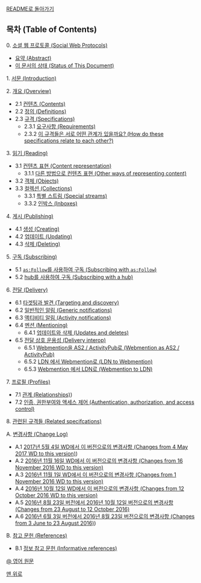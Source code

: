 [README로 돌아가기](README.md)

## 목차 (Table of Contents)

0\. [소셜 웹 프로토콜 (Social Web Protocols)](SocialWebProtocolsIntro.md)

- [요약 (Abstract)](SocialWebProtocolsIntro.md#요약-abstract)
- [이 문서의 상태 (Status of This Document)](SocialWebProtocolsIntro.md#요약-abstract)

1\. [서문 (Introduction)](SocialWebProtocolsChapter1.md#1-서문-introduction)

2\. [개요 (Overview)](SocialWebProtocolsChapter2.md#2-개요-overview)

- 2.1 [컨텐츠 (Contents)](SocialWebProtocolsChapter2.md#21-컨텐츠-contents)
- 2.2 [정의 (Definitions)](SocialWebProtocolsChapter2.md#22-정의-definitions)
- 2.3 [규격 (Specifications)](SocialWebProtocolsChapter2.md#23-규격-specifications)
  - 2.3.1 [요구사항 (Requirements)](SocialWebProtocolsChapter2.md#231-요구사항-requirements)
  - 2.3.2 [이 규격들은 서로 어떤 관계가 있을까요? (How do these specifications relate to each other?)](SocialWebProtocolsChapter2.md#232-이-규격들은-서로-어떤-관계가-있을까요-how-do-these-specifications-relate-to-each-other)

3\. [읽기 (Reading)](SocialWebProtocolsChapter3.md#3-읽기-reading)

- 3.1 [컨텐츠 표현 (Content representation)](SocialWebProtocolsChapter3.md#31-컨텐츠-표현-content-representation)
  - 3.1.1 [다른 방법으로 컨텐츠 표현 (Other ways of representing content)](SocialWebProtocolsChapter3.md#311-다른-방법으로-컨텐츠-표현-other-ways-of-representing-content)
- 3.2 [객체 (Objects)](SocialWebProtocolsChapter3.md#32-객체-objects)
- 3.3 [컬렉션 (Collections)](SocialWebProtocolsChapter3.md#33-컬렉션-collections)
  - 3.3.1 [특별 스트림 (Special streams)](SocialWebProtocolsChapter3.md#331-특별-스트림-special-streams)
  - 3.3.2 [인박스 (Inboxes)](SocialWebProtocolsChapter3.md#332-인박스-inboxes)

4\. [게시 (Publishing)](SocialWebProtocolsChapter4.md#4-게시-publishing)

- 4.1 [생성 (Creating)](SocialWebProtocolsChapter4.md#41-생성-creating)
- 4.2 [업데이트 (Updating)](SocialWebProtocolsChapter4.md#42-업데이트-updating)
- 4.3 [삭제 (Deleting)](SocialWebProtocolsChapter4.md#43-삭제-deleting)

5\. [구독 (Subscribing)](SocialWebProtocolsChapter5.md#5-구독-subscribing)

- 5.1 [`as:Follow`를 사용하여 구독 (Subscribing with `as:Follow`)](SocialWebProtocolsChapter5.md#51-asfollow를-사용하여-구독-subscribing-with-asfollow)
- 5.2 [hub를 사용하여 구독 (Subscribing with a hub)](SocialWebProtocolsChapter5.md#52-hub를-사용하여-구독-subscribing-with-a-hub)

6\. [전달 (Delivery)](SocialWebProtocolsChapter6.md#6-전달-delivery)

- 6.1 [타겟팅과 발견 (Targeting and discovery)](SocialWebProtocolsChapter6.md#61-타겟팅과-발견-targeting-and-discovery)
- 6.2 [일반적인 알림 (Generic notifications)](SocialWebProtocolsChapter6.md#62-일반적인-알림-generic-notifications)
- 6.3 [액티비티 알림 (Activity notifications)](SocialWebProtocolsChapter6.md#63-액티비티-알림-activity-notifications)
- 6.4 [멘션 (Mentioning)](SocialWebProtocolsChapter6.md#64-멘션-mentioning)
  - 6.4.1 [업데이트와 삭제 (Updates and deletes)](SocialWebProtocolsChapter6.md#641-업데이트와-삭제-updates-and-deletes)
- 6.5 [전달 상호 운용성 (Delivery interop)](SocialWebProtocolsChapter6.md#65-전달-상호-운용성-delivery-interop)
  - 6.5.1 [Webmention을 AS2 / ActivityPub로 (Webmention as AS2 / ActivityPub)](SocialWebProtocolsChapter6.md#651-webmention을-as2--activitypub로-webmention-as-as2--activitypub)
  - 6.5.2 [LDN 에서 Webmention로 (LDN to Webmention)](SocialWebProtocolsChapter6.md#652-ldn-에서-webmention로-ldn-to-webmention)
  - 6.5.3 [Webmention 에서 LDN로 (Webmention to LDN)](SocialWebProtocolsChapter6.md#653-webmention-에서-ldn로-webmention-to-ldn)

7\. [프로필 (Profiles)](SocialWebProtocolsChapter7.md#7-프로필-profiles)

- 7.1 [관계 (Relationships)](SocialWebProtocolsChapter7.md#71-관계-relationships))
- 7.2 [인증, 권한부여와 액세스 제어 (Authentication, authorization, and access control)](SocialWebProtocolsChapter7.md#72-인증-권한부여와-액세스-제어-authentication-authorization-and-access-control)

8\. [관련된 규격들 (Related specifcations)](SocialWebProtocolsChapter8.md#8-관련된-규격들-related-specifcations)

A\. [변경사항 (Change Log)](SocialWebProtocolsChapterA.md#a-변경사항-change-log)

- A.1 [2017년 5월 4일 WD에서 이 버전으로의 변경사항 (Changes from 4 May 2017 WD to this version)](SocialWebProtocolsChapterA.md#a1-2017년-5월-4일-wd에서-이-버전으로의-변경사항-changes-from-4-may-2017-wd-to-this-version))
- A.2 [2016년 11월 16일 WD에서 이 버전으로의 변경사항 (Changes from 16 November 2016 WD to this version)](SocialWebProtocolsChapterA.md#a2-2016년-11월-16일-wd에서-이-버전으로의-변경사항-changes-from-16-november-2016-wd-to-this-version)
- A.3 [2016년 11월 1일 WD에서 이 버전으로의 변경사항 (Changes from 1 November 2016 WD to this version)](SocialWebProtocolsChapterA.md#a3-2016년-11월-1일-wd에서-이-버전으로의-변경사항-changes-from-1-november-2016-wd-to-this-version)
- A.4 [2016년 10월 12일 WD에서 이 버전으로의 변경사항 (Changes from 12 October 2016 WD to this version)](SocialWebProtocolsChapterA.md#a4-2016년-10월-12일-wd에서-이-버전으로의-변경사항-changes-from-12-october-2016-wd-to-this-version)
- A.5 [2016년 8월 23일 버전에서 2016년 10월 12일 버전으로의 변경사항 (Changes from 23 August to 12 October 2016)](SocialWebProtocolsChapterA.md#a5-2016년-8월-23일-버전에서-2016년-10월-12일-버전으로의-변경사항-changes-from-23-august-to-12-october-2016)
- A.6 [2016년 6월 3일 버전에서 2016년 8월 23일 버전으로의 변경사항 (Changes from 3 June to 23 August 2016)](SocialWebProtocolsChapterA.md#a6-2016년-6월-3일-버전에서-2016년-8월-23일-버전으로의-변경사항-changes-from-3-june-to-23-august-2016))

B\. [참고 문헌 (References)](SocialWebProtocolsChapterB.md#b-참고-문헌-references)

- B.1 [정보 참고 문헌 (Informative references)](SocialWebProtocolsChapterB.md#b1-정보-참고-문헌-informative-references)

[@ 영어 원문](SocialWebProtocols-en.md)

[맨 위로](#목차-table-of-contents)